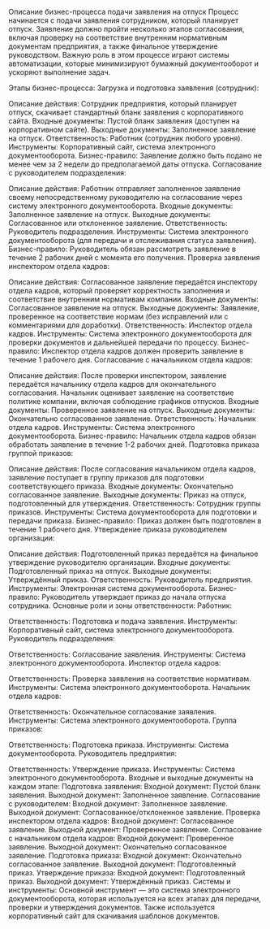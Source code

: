 Описание бизнес-процесса подачи заявления на отпуск
Процесс начинается с подачи заявления сотрудником, который планирует отпуск. Заявление должно пройти несколько этапов согласования, включая проверку на соответствие внутренним нормативным документам предприятия, а также финальное утверждение руководством. Важную роль в этом процессе играют системы автоматизации, которые минимизируют бумажный документооборот и ускоряют выполнение задач.

Этапы бизнес-процесса:
Загрузка и подготовка заявления (сотрудник):

Описание действия: Сотрудник предприятия, который планирует отпуск, скачивает стандартный бланк заявления с корпоративного сайта.
Входные документы: Пустой бланк заявления (доступен на корпоративном сайте).
Выходные документы: Заполненное заявление на отпуск.
Ответственность: Работник (сотрудник любого уровня).
Инструменты: Корпоративный сайт, система электронного документооборота.
Бизнес-правило: Заявление должно быть подано не менее чем за 2 недели до предполагаемой даты отпуска.
Согласование с руководителем подразделения:

Описание действия: Работник отправляет заполненное заявление своему непосредственному руководителю на согласование через систему электронного документооборота.
Входные документы: Заполненное заявление на отпуск.
Выходные документы: Согласованное или отклоненное заявление.
Ответственность: Руководитель подразделения.
Инструменты: Система электронного документооборота (для передачи и отслеживания статуса заявления).
Бизнес-правило: Руководитель обязан рассмотреть заявление в течение 2 рабочих дней с момента его получения.
Проверка заявления инспектором отдела кадров:

Описание действия: Согласованное заявление передаётся инспектору отдела кадров, который проверяет корректность заполнения и соответствие внутренним нормативам компании.
Входные документы: Согласованное заявление на отпуск.
Выходные документы: Заявление, проверенное на соответствие нормам (без исправлений или с комментариями для доработки).
Ответственность: Инспектор отдела кадров.
Инструменты: Система электронного документооборота для проверки документов и дальнейшей передачи по процессу.
Бизнес-правило: Инспектор отдела кадров должен проверить заявление в течение 1 рабочего дня.
Согласование с начальником отдела кадров:

Описание действия: После проверки инспектором, заявление передаётся начальнику отдела кадров для окончательного согласования. Начальник оценивает заявление на соответствие политике компании, включая соблюдение графиков отпусков.
Входные документы: Проверенное заявление на отпуск.
Выходные документы: Окончательно согласованное заявление.
Ответственность: Начальник отдела кадров.
Инструменты: Система электронного документооборота.
Бизнес-правило: Начальник отдела кадров обязан обработать заявление в течение 1-2 рабочих дней.
Подготовка приказа группой приказов:

Описание действия: После согласования начальником отдела кадров, заявление поступает в группу приказов для подготовки соответствующего приказа.
Входные документы: Окончательно согласованное заявление.
Выходные документы: Приказ на отпуск, подготовленный для утверждения.
Ответственность: Сотрудник группы приказов.
Инструменты: Система документооборота для подготовки и передачи приказа.
Бизнес-правило: Приказ должен быть подготовлен в течение 1 рабочего дня.
Утверждение приказа руководителем организации:

Описание действия: Подготовленный приказ передаётся на финальное утверждение руководителю организации.
Входные документы: Подготовленный приказ на отпуск.
Выходные документы: Утверждённый приказ.
Ответственность: Руководитель предприятия.
Инструменты: Электронная система документооборота.
Бизнес-правило: Руководитель утверждает приказ до начала отпуска сотрудника.
Основные роли и зоны ответственности:
Работник:

Ответственность: Подготовка и подача заявления.
Инструменты: Корпоративный сайт, система электронного документооборота.
Руководитель подразделения:

Ответственность: Согласование заявления.
Инструменты: Система электронного документооборота.
Инспектор отдела кадров:

Ответственность: Проверка заявления на соответствие нормативам.
Инструменты: Система электронного документооборота.
Начальник отдела кадров:

Ответственность: Окончательное согласование заявления.
Инструменты: Система электронного документооборота.
Группа приказов:

Ответственность: Подготовка приказа.
Инструменты: Система документооборота.
Руководитель предприятия:

Ответственность: Утверждение приказа.
Инструменты: Система электронного документооборота.
Входные и выходные документы на каждом этапе:
Подготовка заявления:
Входной документ: Пустой бланк заявления.
Выходной документ: Заполненное заявление.
Согласование с руководителем:
Входной документ: Заполненное заявление.
Выходной документ: Согласованное/отклоненное заявление.
Проверка инспектором отдела кадров:
Входной документ: Согласованное заявление.
Выходной документ: Проверенное заявление.
Согласование с начальником отдела кадров:
Входной документ: Проверенное заявление.
Выходной документ: Окончательно согласованное заявление.
Подготовка приказа:
Входной документ: Окончательно согласованное заявление.
Выходной документ: Подготовленный приказ.
Утверждение приказа:
Входной документ: Подготовленный приказ.
Выходной документ: Утверждённый приказ.
Системы и инструменты:
Основной инструмент — это система электронного документооборота, которая используется на всех этапах для передачи, проверки и утверждения документов. Также используется корпоративный сайт для скачивания шаблонов документов.
